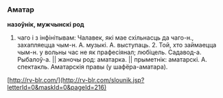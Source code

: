 ### Аматар
**назоўнік, мужчынскі род**

1. чаго і з інфінітывам: Чалавек, які мае схільнасць да чаго-н., захапляецца чым-н. А. музыкі. А. выступаць. 2. Той, хто займаецца чым-н. у вольны час не як прафесіянал; любіцель. Садавод-а. Рыбалоў-а. || жаночы род: аматарка. || прыметнік: аматарскі. А. спектакль. Аматарскія правы (у шафёра-аматара).

<a rel="author">[http://rv-blr.com/](http://rv-blr.com/slounik.jsp?letterId=0&maskId=0&pageId=216)</a>
